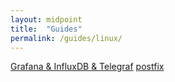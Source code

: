 ```yaml
---
layout: midpoint
title:  "Guides"
permalink: /guides/linux/
---
```


<div class="guides">

  <a class="post-link" href="/guides/linux/grafana_influxdb_telegraf/">Grafana & InfluxDB & Telegraf</a>
  <a class="post-link" href="/guides/postfix/">postfix</a>


</div>
